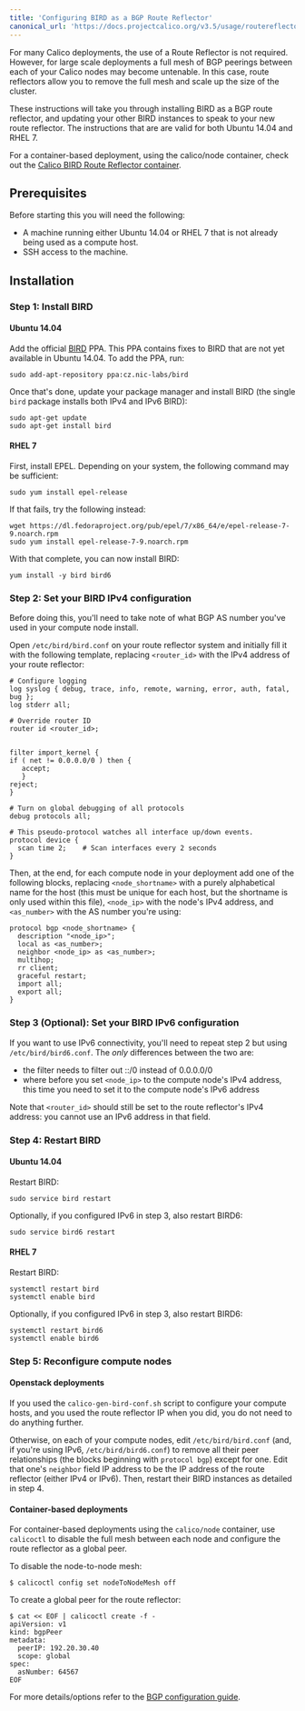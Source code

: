 ```yaml
---
title: 'Configuring BIRD as a BGP Route Reflector'
canonical_url: 'https://docs.projectcalico.org/v3.5/usage/routereflector/bird-rr-config'
---
```


For many Calico deployments, the use of a Route Reflector is not required.
However, for large scale deployments a full mesh of BGP peerings between each
of your Calico nodes may become untenable.  In this case, route reflectors
allow you to remove the full mesh and scale up the size of the cluster.

These instructions will take you through installing BIRD as a BGP route
reflector, and updating your other BIRD instances to speak to your new
route reflector.  The instructions that are are valid for both Ubuntu 14.04 and
RHEL 7.

For a container-based deployment, using the calico/node container, check
out the [Calico BIRD Route Reflector container](calico-routereflector).

## Prerequisites

Before starting this you will need the following:

-   A machine running either Ubuntu 14.04 or RHEL 7 that is not already
    being used as a compute host.
-   SSH access to the machine.

## Installation

### Step 1: Install BIRD

#### Ubuntu 14.04

Add the official [BIRD](http://bird.network.cz/) PPA. This PPA contains
fixes to BIRD that are not yet available in Ubuntu 14.04. To add the
PPA, run:

    sudo add-apt-repository ppa:cz.nic-labs/bird

Once that's done, update your package manager and install BIRD (the
single `bird` package installs both IPv4 and IPv6 BIRD):

    sudo apt-get update
    sudo apt-get install bird

#### RHEL 7

First, install EPEL. Depending on your system, the following command may
be sufficient:

    sudo yum install epel-release

If that fails, try the following instead:

    wget https://dl.fedoraproject.org/pub/epel/7/x86_64/e/epel-release-7-9.noarch.rpm
    sudo yum install epel-release-7-9.noarch.rpm

With that complete, you can now install BIRD:

    yum install -y bird bird6

### Step 2: Set your BIRD IPv4 configuration

Before doing this, you'll need to take note of what BGP AS number you've
used in your compute node install.

Open `/etc/bird/bird.conf` on your route reflector system and initially
fill it with the following template, replacing `<router_id>` with the
IPv4 address of your route reflector:

    # Configure logging
    log syslog { debug, trace, info, remote, warning, error, auth, fatal, bug };
    log stderr all;

    # Override router ID
    router id <router_id>;


    filter import_kernel {
    if ( net != 0.0.0.0/0 ) then {
       accept;
       }
    reject;
    }

    # Turn on global debugging of all protocols
    debug protocols all;

    # This pseudo-protocol watches all interface up/down events.
    protocol device {
      scan time 2;    # Scan interfaces every 2 seconds
    }

Then, at the end, for each compute node in your deployment add one of
the following blocks, replacing `<node_shortname>` with a purely
alphabetical name for the host (this must be unique for each host, but
the shortname is only used within this file), `<node_ip>` with the
node's IPv4 address, and `<as_number>` with the AS number you're using:

    protocol bgp <node_shortname> {
      description "<node_ip>";
      local as <as_number>;
      neighbor <node_ip> as <as_number>;
      multihop;
      rr client;
      graceful restart;
      import all;
      export all;
    }

### Step 3 (Optional): Set your BIRD IPv6 configuration

If you want to use IPv6 connectivity, you'll need to repeat step 2 but
using `/etc/bird/bird6.conf`. The *only* differences between the two
are:

-   the filter needs to filter out ::/0 instead of 0.0.0.0/0
-   where before you set `<node_ip>` to the compute node's IPv4 address,
    this time you need to set it to the compute node's IPv6 address

Note that `<router_id>` should still be set to the route reflector's
IPv4 address: you cannot use an IPv6 address in that field.

### Step 4: Restart BIRD

#### Ubuntu 14.04

Restart BIRD:

    sudo service bird restart

Optionally, if you configured IPv6 in step 3, also restart BIRD6:

    sudo service bird6 restart

#### RHEL 7

Restart BIRD:

    systemctl restart bird
    systemctl enable bird

Optionally, if you configured IPv6 in step 3, also restart BIRD6:

    systemctl restart bird6
    systemctl enable bird6

### Step 5: Reconfigure compute nodes

#### Openstack deployments

If you used the `calico-gen-bird-conf.sh` script to configure your
compute hosts, and you used the route reflector IP when you did, you do
not need to do anything further.

Otherwise, on each of your compute nodes, edit `/etc/bird/bird.conf`
(and, if you're using IPv6, `/etc/bird/bird6.conf`) to remove all their
peer relationships (the blocks beginning with `protocol bgp`) except for
one. Edit that one's `neighbor` field IP address to be the IP address of
the route reflector (either IPv4 or IPv6). Then, restart their BIRD
instances as detailed in step 4.

#### Container-based deployments

For container-based deployments using the `calico/node` container, use
`calicoctl` to disable the full mesh between each node and configure the
route reflector as a global peer.

To disable the node-to-node mesh:

```
$ calicoctl config set nodeToNodeMesh off
```

To create a global peer for the route reflector:

```
$ cat << EOF | calicoctl create -f -
apiVersion: v1
kind: bgpPeer
metadata:
  peerIP: 192.20.30.40
  scope: global
spec:
  asNumber: 64567
EOF
```

For more details/options refer to the [BGP configuration guide]({{site.baseurl}}/{{page.version}}/usage/configuration/bgp).